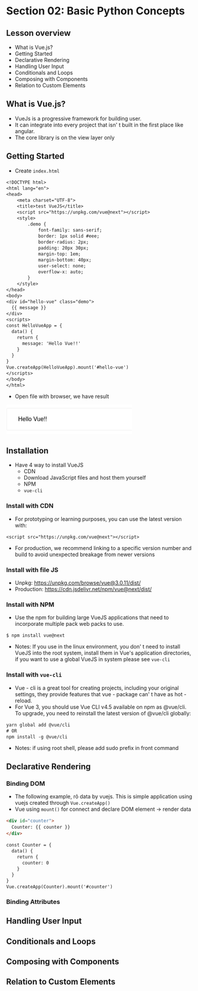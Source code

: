 # Section 02: Basic Python Concepts
## Lesson overview
- What is Vue.js?
- Getting Started
- Declarative Rendering
- Handling User Input
- Conditionals and Loops
- Composing with Components
- Relation to Custom Elements
## What is Vue.js?
- VueJs is a progressive framework for building user.
- It can integrate into every project that isn' t built in the first place like angular.
- The core library is on the view layer only
## Getting Started
- Create `index.html`
```vue
<!DOCTYPE html>
<html lang="en">
<head>
    <meta charset="UTF-8">
    <title>test VueJS</title>
    <script src="https://unpkg.com/vue@next"></script>
    <style>
        .demo {
            font-family: sans-serif;
            border: 1px solid #eee;
            border-radius: 2px;
            padding: 20px 30px;
            margin-top: 1em;
            margin-bottom: 40px;
            user-select: none;
            overflow-x: auto;
        }
    </style>
</head>
<body>
<div id="hello-vue" class="demo">
  {{ message }}
</div>
<scripts>
const HelloVueApp = {
  data() {
    return {
      message: 'Hello Vue!!'
    }
  }
}
Vue.createApp(HelloVueApp).mount('#hello-vue')
</scripts>
</body>
</html>
```
- Open file with browser, we have result


![img.png](images/img.png "Result run app with Vue CDN")
## Installation
- Have 4 way to install VueJS
    - CDN
    - Download JavaScript files and host them yourself  
    - NPM
    - `vue-cli`
    
### Install with CDN
- For prototyping or learning purposes, you can use the latest version with:
```vue
<script src="https://unpkg.com/vue@next"></script>
```
- For production, we recommend linking to a specific version number and build to avoid unexpected breakage from newer versions
### Install with file JS
- Unpkg: https://unpkg.com/browse/vue@3.0.11/dist/
- Production: https://cdn.jsdelivr.net/npm/vue@next/dist/
### Install with NPM
- Use the npm for building large VueJS applications that need to incorporate multiple pack web packs to use.
```npm
$ npm install vue@next
```
- Notes: If you use in the linux environment, you don' t need to install VueJS into the root system, install them in Vue's application directories, if you want to use a global VueJS in system please see `vue-cli`
### Install with `vue-cli`
- Vue - cli is a great tool for creating projects, including your original settings, they provide features that vue - package can' t have as hot - reload.
- For Vue 3, you should use Vue CLI v4.5 available on npm as @vue/cli. To upgrade, you need to reinstall the latest version of @vue/cli globally:
```shell
yarn global add @vue/cli
# OR
npm install -g @vue/cli
```
- Notes: if using root shell, please add sudo prefix in front command
## Declarative Rendering
### Binding DOM
- The following example, rõ data by vuejs. This is simple application using vuejs created through `Vue.createApp()`
- Vue using `mount()` for connect and declare DOM element -> render data
```html
<div id="counter">
  Counter: {{ counter }}
</div>
```
```vue
const Counter = {
  data() {
    return {
      counter: 0
    }
  }
}
Vue.createApp(Counter).mount('#counter')
```
### Binding Attributes
## Handling User Input
## Conditionals and Loops
## Composing with Components
## Relation to Custom Elements
